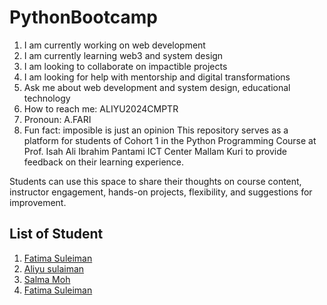 # PythonBootcamp
1. I am currently working on web development
2. I am currently learning web3 and system design
3. I am looking to collaborate on impactible projects
4. I am looking for help with mentorship and digital transformations
5. Ask me about web development and system design, educational technology
6. How to reach me: ALIYU2024CMPTR
7. Pronoun: A.FARI
8. Fun fact: imposible is just an opinion
This repository serves as a platform for students of Cohort 1 in the Python Programming Course at Prof. Isah Ali Ibrahim Pantami ICT Center Mallam Kuri to provide feedback on their learning experience. 

Students can use this space to share their thoughts on course content, instructor engagement, hands-on projects, flexibility, and suggestions for improvement. 

##  List of Student
1. [Fatima Suleiman](https://github.com/faeema)
2. [Aliyu sulaiman](https://github.com/A.fari)
3. [Salma Moh](https://github.com/salmamoh36)
4. [Fatima Suleiman](https://github.com/faeema)
